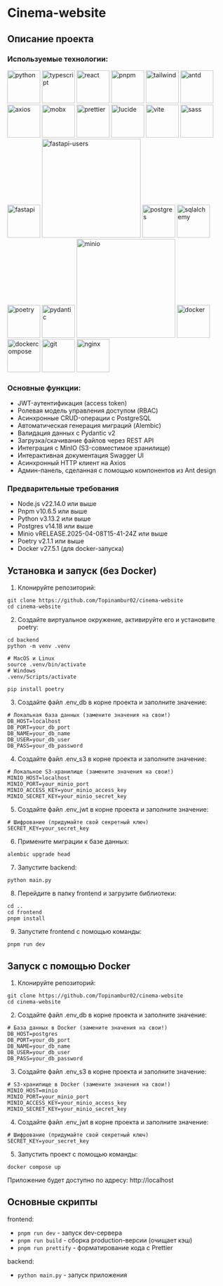 # Cinema-website

## Описание проекта

### Используемые технологии:

<img src="https://github.com/user-attachments/assets/f2b1a202-83ef-4842-8ed0-0315a1377f6f" title="Python" alt="python" width="75" height="75"/>
<img src="https://github.com/user-attachments/assets/0609feae-90f2-4ec6-9a8f-72541a88ce32" title="TypeScript" alt="typescript" width="75" height="75" />
<img src="https://github.com/user-attachments/assets/1e5a5545-738b-499a-be32-6c7a6f4b6ead" title="React" alt="react" width="75" height="75" />
<img src="https://github.com/user-attachments/assets/3dd21106-e20b-4d0c-b7ab-4a0d018924eb" title="Pnpm" alt="pnpm" width="75" height="75" />
<img src="https://github.com/user-attachments/assets/48d70a4f-c4e2-49d6-8638-a9642a697d95" title="TailwindCSS" alt="tailwind" width="75" height="75" />
<img src="https://github.com/user-attachments/assets/7421ffac-2634-43d4-9463-fc028d8ce689" title="Ant Design" alt="antd" width="75" height="75" />
<img src="https://github.com/user-attachments/assets/d24ddbc5-3e27-4ec2-9d18-f5e5a7261e0a" title="Axios" alt="axios" width="75" height="75" />
<img src="https://github.com/user-attachments/assets/a4fa6310-8f72-4771-ab2b-32416fb33800" title="Mobx" alt="mobx" width="75" height="75" />
<img src="https://github.com/user-attachments/assets/5dccd5cd-e6ea-45d8-898c-51b9dc5ea750" title="Prettier" alt="prettier" width="75" height="75" />
<img src="https://github.com/user-attachments/assets/59b09fca-f33f-4f62-b07f-d3bd9615a7e8" title="Lucide" alt="lucide" width="75" height="75" />
<img src="https://github.com/user-attachments/assets/c27ff309-17ff-4eb4-a718-1e82cf57a4b3" title="Vite" alt="vite" width="75" height="75" />
<img src="https://github.com/user-attachments/assets/3e9bc31b-8187-4f3c-affa-55a72695013d" title="Sass" alt="sass" width="75" height="75" />
<img src="https://github.com/user-attachments/assets/48086997-d4eb-4876-848c-9baaf8e728eb" title="FastAPI" alt="fastapi" width="75" height="75"/>
<img src="https://github.com/user-attachments/assets/cb88c094-5f7e-43d2-970c-4640c8e203ae" title="FastAPI-Users" alt="fastapi-users" width="225" height="225"/>
<img src="https://github.com/user-attachments/assets/1f8c4daa-dce1-465f-bb11-1a95bc72a1c6" title="Postgres" alt="postgres" width="75" height="75"/>
<img src="https://github.com/user-attachments/assets/74fcd7e2-345f-4eb2-afbf-8fd701726be8" title="SQLAlchemy" alt="sqlalchemy" width="75" height="75"/>
<img src="https://github.com/user-attachments/assets/b0e8f3ae-84b6-4121-8c2c-9ed8f0355e14" title="Poetry" alt="poetry" width="75" height="75"/>
<img src="https://github.com/user-attachments/assets/6a28d993-e235-4314-9860-f12e71238614" title="Pydantic" alt="pydantic" width="75" height="75"/>
<img src="https://github.com/user-attachments/assets/e8ae669f-3be6-4171-9dd5-15011505ecfd" title="Minio" alt="minio" width="225" height="225"/>
<img src="https://github.com/user-attachments/assets/648aa8d0-0ba1-4362-a281-2e252e2ec97b" title="Docker" alt="docker" width="75" height="75"/>
<img src="https://github.com/user-attachments/assets/ecf924a1-4476-4e60-aa40-525966a89b4e" title="Docker-compose" alt="dockercompose" width="75" height="75" />
<img src="https://github.com/user-attachments/assets/0b1bb9c6-a527-4b58-b642-19b45981e1e9" title="Git" alt="git" width="75" height="75" />
<img src="https://github.com/user-attachments/assets/9d48629f-b3a4-4396-a1b3-34627d17dcc8" title="Nginx" alt="nginx" width="75" height="75" />

<br/>

### Основные функции:
- JWT-аутентификация (access token)
- Ролевая модель управления доступом (RBAC)
- Асинхронные CRUD-операции с PostgreSQL
- Автоматическая генерация миграций (Alembic)
- Валидация данных с Pydantic v2
- Загрузка/скачивание файлов через REST API
- Интеграция с MinIO (S3-совместимое хранилище)
- Интерактивная документация Swagger UI
- Асинхронный HTTP клиент на Axios
- Админ-панель, сделанная с помощью компонентов из Ant design

### Предварительные требования
- Node.js v22.14.0 или выше
- Pnpm v10.6.5 или выше
- Python v3.13.2 или выше
- Postgres v14.18 или выше
- Minio vRELEASE.2025-04-08T15-41-24Z или выше
- Poetry v2.1.1 или выше
- Docker v27.5.1 (для docker-запуска)

## Установка и запуск (без Docker)

1. Клонируйте репозиторий:
```
git clone https://github.com/Topinambur02/cinema-website
cd cinema-website
```
2. Создайте виртуальное окружение, активируйте его и установите poetry:
```
cd backend
python -m venv .venv

# MacOS и Linux
source .venv/bin/activate
# Windows
.venv/Scripts/activate

pip install poetry
```
3. Создайте файл .env_db в корне проекта и заполните значение:
```
# Локальная база данных (замените значения на свои!)
DB_HOST=localhost
DB_PORT=your_db_port
DB_NAME=your_db_name
DB_USER=your_db_user
DB_PASS=your_db_password
```
4. Создайте файл .env_s3 в корне проекта и заполните значение:
```
# Локальное S3-хранилище (замените значения на свои!)
MINIO_HOST=localhost
MINIO_PORT=your_minio_port
MINIO_ACCESS_KEY=your_minio_access_key
MINIO_SECRET_KEY=your_minio_secret_key
```
5. Создайте файл .env_jwt в корне проекта и заполните значение:
```
# Шифрование (придумайте свой секретный ключ)
SECRET_KEY=your_secret_key
```
6. Примените миграции к базе данных:
```
alembic upgrade head
```
7. Запустите backend:
```
python main.py
```
8. Перейдите в папку frontend и загрузите библиотеки:
```
cd ..
cd frontend
pnpm install
```
9. Запустите frontend с помощью команды:
```
pnpm run dev
```

## Запуск с помощью Docker
1. Клонируйте репозиторий:
```
git clone https://github.com/Topinambur02/cinema-website
cd cinema-website
```
2. Создайте файл .env_db в корне проекта и заполните значение:
```
# База данных в Docker (замените значения на свои!)
DB_HOST=postgres
DB_PORT=your_db_port
DB_NAME=your_db_name
DB_USER=your_db_user
DB_PASS=your_db_password
```
3. Создайте файл .env_s3 в корне проекта и заполните значение:
```
# S3-хранилище в Docker (замените значения на свои!)
MINIO_HOST=minio
MINIO_PORT=your_minio_port
MINIO_ACCESS_KEY=your_minio_access_key
MINIO_SECRET_KEY=your_minio_secret_key
```
4. Создайте файл .env_jwt в корне проекта и заполните значение:
```
# Шифрование (придумайте свой секретный ключ)
SECRET_KEY=your_secret_key
```
5. Запустить проект с помощью команды:
```
docker compose up
```
Приложение будет доступно по адресу: http://localhost

## Основные скрипты
frontend:
- ```pnpm run dev``` - запуск dev-сервера
- ```pnpm run build``` - сборка production-версии (очищает кэш)
- ```pnpm run prettify``` - форматирование кода с Prettier

backend:
- ```python main.py``` - запуск приложения
